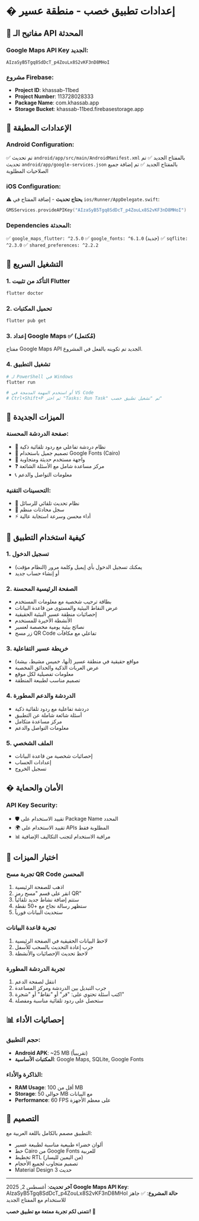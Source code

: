 # � إعدادات تطبيق خصب - منطقة عسير

## 🔑 مفاتيح الـ API المحدثة

### Google Maps API Key الجديد:
```
AIzaSyB5Tgq8SdDcT_p4ZouLx8S2vKF3nD8MHoI
```

### مشروع Firebase:
- **Project ID**: khassab-11bed
- **Project Number**: 113728028333
- **Package Name**: com.khassab.app
- **Storage Bucket**: khassab-11bed.firebasestorage.app

## 📱 الإعدادات المطبقة

### Android Configuration:
✅ تم تحديث `android/app/src/main/AndroidManifest.xml` بالمفتاح الجديد
✅ تم تحديث `android/app/google-services.json` بالمفتاح الجديد
✅ تم إضافة جميع الصلاحيات المطلوبة

### iOS Configuration:
⚠️ **يحتاج تحديث** - إضافة المفتاح في `ios/Runner/AppDelegate.swift`:
```swift
GMSServices.provideAPIKey("AIzaSyB5Tgq8SdDcT_p4ZouLx8S2vKF3nD8MHoI")
```

### Dependencies المحدثة:
✅ `google_maps_flutter: ^2.5.0`
✅ `google_fonts: ^6.1.0` (جديد)
✅ `sqflite: ^2.3.0`
✅ `shared_preferences: ^2.2.2`

## 🚀 التشغيل السريع

### 1. التأكد من تثبيت Flutter
```bash
flutter doctor
```

### 2. تحميل المكتبات
```bash
flutter pub get
```

### 3. إعداد Google Maps ✅ (مُكتمل)
مفتاح Google Maps API الجديد تم تكوينه بالفعل في المشروع.

### 4. تشغيل التطبيق
```powershell
# لـ PowerShell في Windows
flutter run

# أو استخدم المهمة المدمجة في VS Code
# Ctrl+Shift+P ثم اختر "Tasks: Run Task" ثم "تشغيل تطبيق خصب"
```

## 🌟 الميزات الجديدة

### صفحة الدردشة المحسنة:
- 💬 نظام دردشة تفاعلي مع ردود تلقائية ذكية
- 🎨 تصميم جميل باستخدام Google Fonts (Cairo)
- 📱 واجهة مستخدم حديثة ومتجاوبة
- ❓ مركز مساعدة شامل مع الأسئلة الشائعة
- 📞 معلومات التواصل والدعم

### التحسينات التقنية:
- 🔄 نظام تحديث تلقائي للرسائل
- 📜 سجل محادثات منظم
- ⚡ أداء محسن وسرعة استجابة عالية

## 📱 كيفية استخدام التطبيق

### 1. تسجيل الدخول
- يمكنك تسجيل الدخول بأي إيميل وكلمة مرور (النظام مؤقت)
- أو إنشاء حساب جديد

### 2. الصفحة الرئيسية المحسنة
- بطاقة ترحيب شخصية مع معلومات المستخدم
- عرض النقاط البيئية والمستوى من قاعدة البيانات
- إحصائيات منطقة عسير البيئية الحقيقية
- الأنشطة الأخيرة للمستخدم
- نصائح بيئية يومية مخصصة لعسير
- زر مسح QR Code تفاعلي مع مكافآت

### 3. خريطة عسير التفاعلية
- مواقع حقيقية في منطقة عسير (أبها، خميس مشيط، بيشة)
- عرض العربات الذكية والحدائق المخصبة
- معلومات تفصيلية لكل موقع
- تصميم مناسب لطبيعة المنطقة

### 4. الدردشة والدعم المطورة
- دردشة تفاعلية مع ردود تلقائية ذكية
- أسئلة شائعة شاملة عن التطبيق
- مركز مساعدة متكامل
- معلومات التواصل والدعم

### 5. الملف الشخصي
- إحصائيات شخصية من قاعدة البيانات
- إعدادات الحساب
- تسجيل الخروج

## � الأمان والحماية

### API Key Security:
- 🛡️ تقييد الاستخدام على Package Name المحدد
- 🌍 تقييد الاستخدام على APIs المطلوبة فقط
- 📊 مراقبة الاستخدام لتجنب التكاليف الإضافية

## 🎯 اختبار الميزات

### تجربة مسح QR Code المحسن
1. اذهب للصفحة الرئيسية
2. انقر على قسم "مسح رمز QR"
3. ستتم إضافة نشاط جديد تلقائياً
4. ستظهر رسالة نجاح مع +50 نقطة
5. ستحديث البيانات فورياً

### تجربة قاعدة البيانات
1. لاحظ البيانات الحقيقية في الصفحة الرئيسية
2. جرب إعادة التحديث بالسحب للأسفل
3. لاحظ تحديث الإحصائيات والأنشطة

### تجربة الدردشة المطورة
1. انتقل لصفحة الدعم
2. جرب التبديل بين الدردشة ومركز المساعدة
3. اكتب أسئلة تحتوي على: "قر" أو "نقاط" أو "شجرة"
4. ستحصل على ردود تلقائية مناسبة ومفصلة

## 📊 إحصائيات الأداء

### حجم التطبيق:
- **Android APK**: ~25 MB (تقريبياً)
- **المكتبات الأساسية**: Google Maps, SQLite, Google Fonts

### الذاكرة والأداء:
- **RAM Usage**: أقل من 100 MB
- **Storage**: حوالي 50 MB مع البيانات
- **Performance**: 60 FPS على معظم الأجهزة

## 🌟 التصميم

التطبيق مصمم بالكامل باللغة العربية مع:
- ألوان خضراء طبيعية مناسبة لطبيعة عسير
- خط Cairo من Google Fonts للعربية
- تخطيط RTL (من اليمين لليسار)
- تصميم متجاوب لجميع الأحجام
- Material Design 3 حديث

---

**آخر تحديث**: أغسطس 2, 2025
**Google Maps API Key**: AIzaSyB5Tgq8SdDcT_p4ZouLx8S2vKF3nD8MHoI
**حالة المشروع**: ✅ جاهز للاستخدام مع المفتاح الجديد

**نتمنى لكم تجربة ممتعة مع تطبيق خصب! 🌱**
